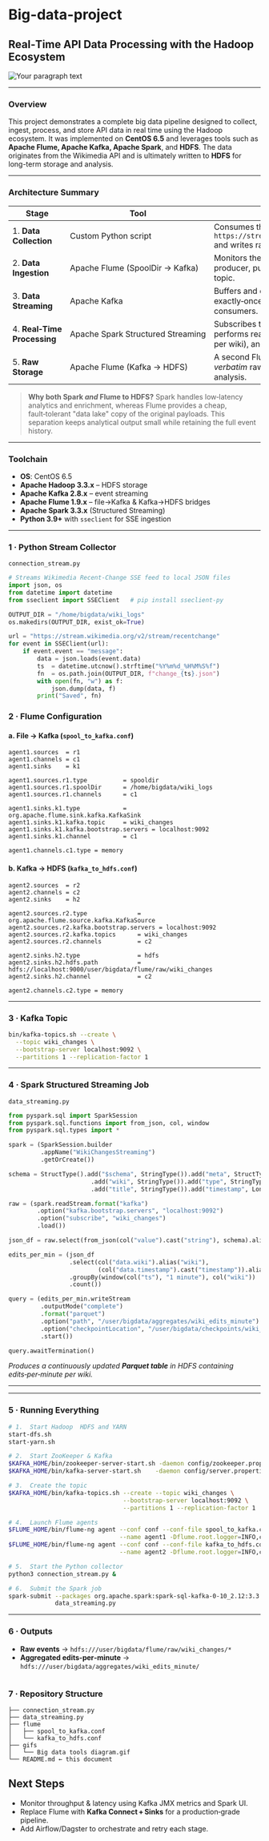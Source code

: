 # Big-data-project


## Real‑Time API Data Processing with the Hadoop Ecosystem


![Your paragraph text](https://github.com/user-attachments/assets/d789a20b-5c3b-4c84-850a-236ffe18b11e)

---

### Overview

This project demonstrates a complete big data pipeline designed to collect, ingest, process, and store API data in real time using the Hadoop ecosystem. It was implemented on **CentOS 6.5** and leverages tools such as **Apache Flume, Apache Kafka, Apache Spark**, and **HDFS**. The data originates from the Wikimedia API and is ultimately written to **HDFS** for long-term storage and analysis.

---

### Architecture Summary

| Stage                       | Tool                              | What Happens                                                                                                                                                            |
| --------------------------- | --------------------------------- | ----------------------------------------------------------------------------------------------------------------------------------------------------------------------- |
| 1. **Data Collection**      | Custom Python script              | Consumes the *Server‑Sent Events* (SSE) endpoint `https://stream.wikimedia.org/v2/stream/recentchange` and writes raw JSON files locally.                               |
| 2. **Data Ingestion**       | Apache Flume (SpoolDir → Kafka)   | Monitors the local JSON directory and acts as a Kafka producer, publishing each file to the `wiki_changes` topic.                                                       |
| 3. **Data Streaming**       | Apache Kafka                      | Buffers and distributes the live event stream; provides exactly‑once ordered delivery to downstream consumers.                                                          |
| 4. **Real‑Time Processing** | Apache Spark Structured Streaming | Subscribes to the `wiki_changes` topic, parses the JSON, performs real‑time aggregations (e.g., edits‑per‑minute per wiki), and writes the curated stream back to HDFS. |
| 5. **Raw Storage**          | Apache Flume (Kafka → HDFS)       | A second Flume agent tails Kafka and stores the *verbatim* raw events into HDFS for replay or deep analysis.                                                            |

> **Why both Spark *and* Flume to HDFS?**
> Spark handles low‑latency analytics and enrichment, whereas Flume provides a cheap, fault‑tolerant "data lake" copy of the original payloads. This separation keeps analytical output small while retaining the full event history.

---

### Toolchain

* **OS**: CentOS 6.5 
* **Apache Hadoop 3.3.x** – HDFS storage
* **Apache Kafka 2.8.x** – event streaming
* **Apache Flume 1.9.x** – file→Kafka & Kafka→HDFS bridges
* **Apache Spark 3.3.x** (Structured Streaming)
* **Python 3.9+** with `sseclient` for SSE ingestion

---

### 1 · Python Stream Collector

`connection_stream.py`

```python
# Streams Wikimedia Recent‑Change SSE feed to local JSON files
import json, os
from datetime import datetime
from sseclient import SSEClient   # pip install sseclient-py

OUTPUT_DIR = "/home/bigdata/wiki_logs"
os.makedirs(OUTPUT_DIR, exist_ok=True)

url = "https://stream.wikimedia.org/v2/stream/recentchange"
for event in SSEClient(url):
    if event.event == "message":
        data = json.loads(event.data)
        ts  = datetime.utcnow().strftime("%Y%m%d_%H%M%S%f")
        fn  = os.path.join(OUTPUT_DIR, f"change_{ts}.json")
        with open(fn, "w") as f:
            json.dump(data, f)
        print("Saved", fn)
```

### 2 · Flume Configuration

#### a. File → Kafka (`spool_to_kafka.conf`)

```properties
agent1.sources  = r1
agent1.channels = c1
agent1.sinks    = k1

agent1.sources.r1.type          = spooldir
agent1.sources.r1.spoolDir      = /home/bigdata/wiki_logs
agent1.sources.r1.channels      = c1

agent1.sinks.k1.type            = org.apache.flume.sink.kafka.KafkaSink
agent1.sinks.k1.kafka.topic     = wiki_changes
agent1.sinks.k1.kafka.bootstrap.servers = localhost:9092
agent1.sinks.k1.channel         = c1

agent1.channels.c1.type = memory
```

#### b. Kafka → HDFS (`kafka_to_hdfs.conf`)

```properties
agent2.sources  = r2
agent2.channels = c2
agent2.sinks    = h2

agent2.sources.r2.type              = org.apache.flume.source.kafka.KafkaSource
agent2.sources.r2.kafka.bootstrap.servers = localhost:9092
agent2.sources.r2.kafka.topics      = wiki_changes
agent2.sources.r2.channels          = c2

agent2.sinks.h2.type                = hdfs
agent2.sinks.h2.hdfs.path           = hdfs://localhost:9000/user/bigdata/flume/raw/wiki_changes
agent2.sinks.h2.channel             = c2

agent2.channels.c2.type = memory
```
---

### 3 · Kafka Topic

```bash
bin/kafka-topics.sh --create \
  --topic wiki_changes \
  --bootstrap-server localhost:9092 \
  --partitions 1 --replication-factor 1
```

---

### 4 · Spark Structured Streaming Job 

`data_streaming.py`

```python
from pyspark.sql import SparkSession
from pyspark.sql.functions import from_json, col, window
from pyspark.sql.types import *

spark = (SparkSession.builder
         .appName("WikiChangesStreaming")
         .getOrCreate())

schema = StructType().add("$schema", StringType()).add("meta", StructType())\
                       .add("wiki", StringType()).add("type", StringType())\
                       .add("title", StringType()).add("timestamp", LongType())

raw = (spark.readStream.format("kafka")
        .option("kafka.bootstrap.servers", "localhost:9092")
        .option("subscribe", "wiki_changes")
        .load())

json_df = raw.select(from_json(col("value").cast("string"), schema).alias("data"))

edits_per_min = (json_df
                 .select(col("data.wiki").alias("wiki"),
                         (col("data.timestamp").cast("timestamp")).alias("ts"))
                 .groupBy(window(col("ts"), "1 minute"), col("wiki"))
                 .count())

query = (edits_per_min.writeStream
         .outputMode("complete")
         .format("parquet")
         .option("path", "/user/bigdata/aggregates/wiki_edits_minute")
         .option("checkpointLocation", "/user/bigdata/checkpoints/wiki_edits_minute")
         .start())

query.awaitTermination()
```

*Produces a continuously updated **Parquet table** in HDFS containing *edits‑per‑minute per wiki*.*

---

---

### 5 · Running Everything

```bash
# 1.  Start Hadoop  HDFS and YARN
start-dfs.sh  
start-yarn.sh

# 2.  Start ZooKeeper & Kafka
$KAFKA_HOME/bin/zookeeper-server-start.sh -daemon config/zookeeper.properties
$KAFKA_HOME/bin/kafka-server-start.sh    -daemon config/server.properties

# 3.  Create the topic
$KAFKA_HOME/bin/kafka-topics.sh --create --topic wiki_changes \
                                --bootstrap-server localhost:9092 \
                                --partitions 1 --replication-factor 1

# 4.  Launch Flume agents
$FLUME_HOME/bin/flume-ng agent --conf conf --conf-file spool_to_kafka.conf \
                               --name agent1 -Dflume.root.logger=INFO,console &
$FLUME_HOME/bin/flume-ng agent --conf conf --conf-file kafka_to_hdfs.conf \
                               --name agent2 -Dflume.root.logger=INFO,console &

# 5.  Start the Python collector
python3 connection_stream.py &

# 6.  Submit the Spark job 
spark-submit --packages org.apache.spark:spark-sql-kafka-0-10_2.12:3.3.1 \
             data_streaming.py
```

---

### 6 · Outputs

* **Raw events** → `hdfs:///user/bigdata/flume/raw/wiki_changes/*`
* **Aggregated edits‑per‑minute** → `hdfs:///user/bigdata/aggregates/wiki_edits_minute/`
```

```
### 7 · Repository Structure 

```
├── connection_stream.py
├── data_streaming.py
├── flume
│   ├── spool_to_kafka.conf
│   └── kafka_to_hdfs.conf
├── gifs
│   └── Big data tools diagram.gif
└── README.md ← this document
```



## Next Steps

* Monitor throughput & latency using Kafka JMX metrics and Spark UI.
* Replace Flume with **Kafka Connect + Sinks** for a production‑grade pipeline.
* Add Airflow/Dagster to orchestrate and retry each stage.
